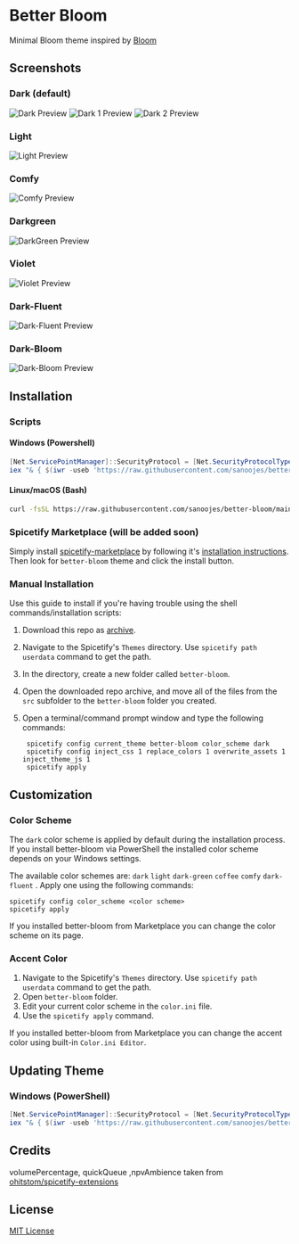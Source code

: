 # Better Bloom

Minimal Bloom theme inspired by [Bloom](https://github.com/nimsandu/spicetify-bloom)

## Screenshots

### Dark (default)

![Dark Preview](./assets/images/base.png)
![Dark 1 Preview](./assets/images/better-bloom-dark.png)
![Dark 2 Preview](./assets/images/better-bloom-dark2.png)

### Light

![Light Preview](./assets/images/better-bloom-light.png)

### Comfy

![Comfy Preview](./assets/images/better-bloom-comfy.png)

### Darkgreen

![DarkGreen Preview](./assets/images/better-bloom-darkgreen.png)

### Violet

![Violet Preview](./assets/images/better-bloom-violet.png)

### Dark-Fluent

![Dark-Fluent Preview](./assets/images/better-bloom-dark-fluent.png)

### Dark-Bloom

![Dark-Bloom Preview](./assets/images/better-bloom-dark-bloom.png)

## Installation

### Scripts

#### Windows (Powershell)

```powershell
[Net.ServicePointManager]::SecurityProtocol = [Net.SecurityProtocolType]::Tls12
iex "& { $(iwr -useb 'https://raw.githubusercontent.com/sanoojes/better-bloom/main/install/better-bloom.ps1') }"
```

#### Linux/macOS (Bash)

```bash
curl -fsSL https://raw.githubusercontent.com/sanoojes/better-bloom/main/install/install.sh | bash
```

### Spicetify Marketplace (will be added soon)

Simply install [spicetify-marketplace](https://github.com/spicetify/spicetify-marketplace) by following it's
[installation instructions](https://github.com/spicetify/spicetify-marketplace/wiki/Installation). Then look for `better-bloom` theme and click the install button.

### Manual Installation

Use this guide to install if you're having trouble using the shell commands/installation scripts:

1. Download this repo as [archive](https://codeload.github.com/sanoojes/better-bloom/zip/refs/heads/main).
2. Navigate to the Spicetify's `Themes` directory. Use `spicetify path userdata` command to get the path.
3. In the directory, create a new folder called `better-bloom`.
4. Open the downloaded repo archive, and move all of the files from the `src` subfolder to the `better-bloom` folder you created.
5. Open a terminal/command prompt window and type the following commands:

   ```shell
    spicetify config current_theme better-bloom color_scheme dark
    spicetify config inject_css 1 replace_colors 1 overwrite_assets 1 inject_theme_js 1
    spicetify apply
   ```

## Customization

### Color Scheme

The `dark` color scheme is applied by default during the installation process. If you install better-bloom via PowerShell the installed color scheme depends on your Windows settings.

The available color schemes are: `dark` `light` `dark-green` `coffee` `comfy` `dark-fluent` . Apply one using the following commands:

```shell
spicetify config color_scheme <color scheme>
spicetify apply
```

If you installed better-bloom from Marketplace you can change the color scheme on its page.

### Accent Color

1. Navigate to the Spicetify's `Themes` directory. Use `spicetify path userdata` command to get the path.
2. Open `better-bloom` folder.
3. Edit your current color scheme in the `color.ini` file.
4. Use the `spicetify apply` command.

If you installed better-bloom from Marketplace you can change the accent color using built-in `Color.ini Editor`.

## Updating Theme

### Windows (PowerShell)

```powershell
[Net.ServicePointManager]::SecurityProtocol = [Net.SecurityProtocolType]::Tls12
iex "& { $(iwr -useb 'https://raw.githubusercontent.com/sanoojes/better-bloom/main/install/better-bloom.ps1') } -Action Update"
```

## Credits

volumePercentage, quickQueue ,npvAmbience taken from [ohitstom/spicetify-extensions](https://github.com/ohitstom/spicetify-extensions)

## License

[MIT License](LICENSE)
